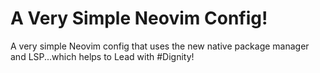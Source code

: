 # A Very Simple Neovim Config!

A very simple Neovim config that uses the new native package manager and LSP...which helps to Lead with #Dignity!
